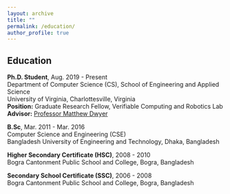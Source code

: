 ```yaml
---
layout: archive
title: ""
permalink: /education/
author_profile: true
---
```





## Education

**Ph.D. Student**,  Aug. 2019 - Present  
Department of Computer Science (CS), School of Engineering and Applied Science  
University of Virginia, Charlottesville, Virginia  
**Position:** Graduate Research Fellow, Verifiable Computing and Robotics Lab  
**Advisor:** [Professor Matthew Dwyer](https://matthewbdwyer.github.io/)


**B.Sc**,  Mar. 2011 - Mar. 2016  
Computer Science and Engineering (CSE)  
Bangladesh University of Engineering and Technology, Dhaka, Bangladesh  


**Higher Secondary Certificate (HSC)**,  2008 - 2010  
Bogra Cantonment Public School and College, Bogra, Bangladesh

**Secondary School Certificate (SSC)**,  2006 - 2008  
Bogra Cantonment Public School and College, Bogra, Bangladesh
